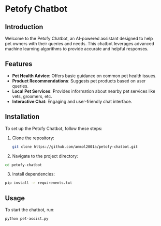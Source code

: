 # Petofy Chatbot

## Introduction

Welcome to the Petofy Chatbot, an AI-powered assistant designed to help pet owners with their queries and needs. This chatbot leverages advanced machine learning algorithms to provide accurate and helpful responses.

## Features

- **Pet Health Advice**: Offers basic guidance on common pet health issues.
- **Product Recommendations**: Suggests pet products based on user queries.
- **Local Pet Services**: Provides information about nearby pet services like vets, groomers, etc.
- **Interactive Chat**: Engaging and user-friendly chat interface.

## Installation

To set up the Petofy Chatbot, follow these steps:

1. Clone the repository:
   ```bash
   git clone https://github.com/anmol2001a/petofy-chatbot.git
   ```

2. Navigate to the project directory:
  ```bash
  cd petofy-chatbot
  ```

3. Install dependencies:
  ```bash
  pip install -r requirements.txt
  ```


## Usage

To start the chatbot, run:
```bash
python pet-assist.py
```


